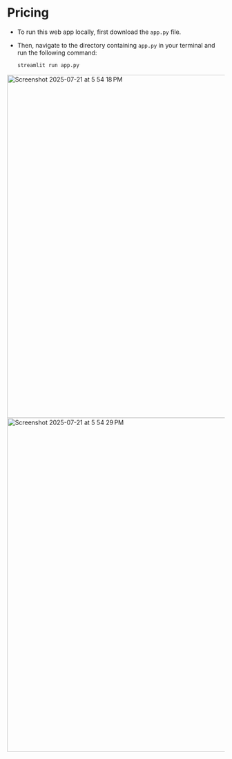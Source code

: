 # Pricing

- To run this web app locally, first download the `app.py` file.
- Then, navigate to the directory containing `app.py` in your terminal and run the following command:

  ```bash
  streamlit run app.py
  ```


<img width="1437" height="794" alt="Screenshot 2025-07-21 at 5 54 18 PM" src="https://github.com/user-attachments/assets/3258229b-9d7e-4257-b1f0-6e13b0aeb202" />
<img width="1422" height="773" alt="Screenshot 2025-07-21 at 5 54 29 PM" src="https://github.com/user-attachments/assets/f06a3950-e143-4896-9463-dcce8ddcd040" />
